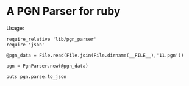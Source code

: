 A PGN Parser for ruby
=====================================================

Usage:

    require_relative 'lib/pgn_parser'
    require 'json'

    @pgn_data = File.read(File.join(File.dirname(__FILE__),'11.pgn'))

    pgn = PgnParser.new(@pgn_data)

    puts pgn.parse.to_json